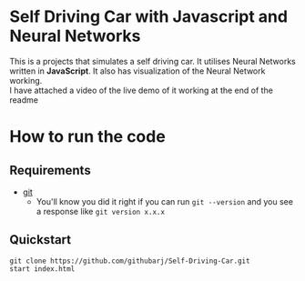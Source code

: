 # Self Driving Car with Javascript and Neural Networks

This is a projects that simulates a self driving car. It utilises Neural Networks written
in **JavaScript**. It also has visualization of the Neural Network working.  
I have attached a video of the live demo of it working at the end of the readme
# How to run the code
## Requirements

- [git](https://git-scm.com/book/en/v2/Getting-Started-Installing-Git)
  - You'll know you did it right if you can run `git --version` and you see a response like `git version x.x.x`
## Quickstart

```
git clone https://github.com/githubarj/Self-Driving-Car.git
start index.html
```

